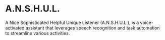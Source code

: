 # A.N.S.H.U.L.
A Nice Sophisticated Helpful Unique Listener (A.N.S.H.U.L.), is a voice-activated assistant that leverages speech recognition and task automation to streamline various activities.
